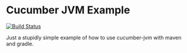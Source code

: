 # Cucumber JVM Example

[![Build Status](https://travis-ci.org/dkowis/Cucumber-JVM-Example.svg?branch=master)](https://travis-ci.org/dkowis/Cucumber-JVM-Example)

Just a stupidly simple example of how to use cucumber-jvm with maven and gradle.
